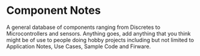 # Component Notes
A general database of components ranging from Discretes to Microcontrollers and sensors. Anything goes, add anything that you think might be of use to people doing hobby projects including but not limited to Application Notes, Use Cases, Sample Code and Firware.
